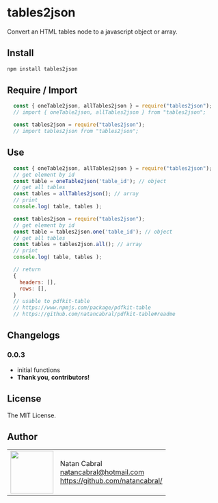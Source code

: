 # tables2json

Convert an HTML tables node to a javascript object or array.


## Install

```bash
npm install tables2json
```

## Require / Import

```js
  const { oneTable2json, allTables2json } = require("tables2json");
  // import { oneTable2json, allTables2json } from "tables2json";
```
```js
  const tables2json = require("tables2json");
  // import tables2json from "tables2json";
```

## Use

```js
  const { oneTable2json, allTables2json } = require("tables2json");
  // get element by id
  const table = oneTable2json('table_id'); // object
  // get all tables
  const tables = allTables2json(); // array
  // print
  console.log( table, tables );
```

```js
  const tables2json = require("tables2json");
  // get element by id
  const table = tables2json.one('table_id'); // object
  // get all tables
  const tables = tables2json.all(); // array
  // print
  console.log( table, tables );
```

```js
  // return 
  {
    headers: [],
    rows: [],
  }
  // usable to pdfkit-table
  // https://www.npmjs.com/package/pdfkit-table
  // https://github.com/natancabral/pdfkit-table#readme
```

## Changelogs

### 0.0.3

+ initial functions
+ **Thank you, contributors!**

## License

The MIT License.

## Author

<table>
  <tr>
    <td>
      <img src="https://github.com/natancabral.png?s=100" width="100"/>
    </td>
    <td>
      Natan Cabral<br />
      <a href="mailto:natancabral@hotmail.com">natancabral@hotmail.com</a><br />
      <a href="https://github.com/natancabral/">https://github.com/natancabral/</a>
    </td>
  </tr>
</table>
